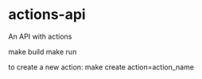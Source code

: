 # actions-api
An API with actions

make build
make run


to create a new action: make create action=action_name
